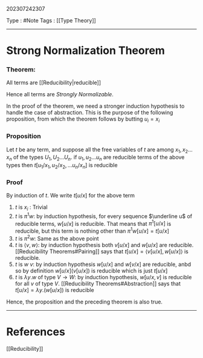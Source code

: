 202307242307

Type : #Note
Tags : [[Type Theory]]

---
# Strong Normalization Theorem
### Theorem:
All terms are [[Reducibility|reducible]]

Hence all terms are _Strongly Normalizable_.

In the proof of the theorem, we need a stronger induction hypothesis to handle the case of abstraction. This is the purpose of the following proposition, from which the theorem follows by butting $u_{i}=x_{i}$

### Proposition
Let $t$ be any term, and suppose all the free variables of $t$ are among $x_{1}, x_{2}\dots x_{n}$ of the types $U_{1}, U_{2}\dots U_{n}$. if $u_{1}, u_{2}\dots u_{n}$ are reducible terms of the above types then $t[u_{1}/x_{1}, u_{2}/x_{2}, \dots u_{n}/x_{n}]$ is reducible

### Proof
By induction of $t$. We write $t[u/x]$ for the above term
1. $t$ is $x_{i}$ : Trivial
2. $t$ is $\pi^{1}w$: by induction hypothesis, for every sequence $\underline u$ of reducible terms, $w[u/x]$ is reducible. That means that $\pi^{1}[u/x]$ is reducible, but this term is nothing other than $\pi^{1}w[u/x]=t[u/x]$
3. $t$ is $\pi^{2}w$: Same as the above point
4. $t$ is $\langle v, w \rangle$: by induction hypothesis both $v[u/x]$ and $w[u/x]$ are reducible.
   [[Reducibility Theorems#Pairing]] says that $t[u/x]=\langle v[u/x],w[u/x]\rangle$ is reducible.
5. $t$ is $w\ v$: by induction hypothesis $w[u/x]$ and $w[v/x]$ are reducible, anbd so by definition $w[u/x](v[u/x])$ is reducible which is just $t[u/x]$
6. $t$ is $\lambda y.w$ of type $V\to W$: by induction hypothesis, $w[u/x,v]$ is reducible for all $v$ of type $V$. [[Reducibility Theorems#Abstraction]] says that $t[u/x]=\lambda y.(w[u/x])$ is reducible

Hence, the proposition and the preceding theorem is also true.

---
# References
[[Reducibility]]